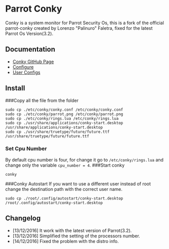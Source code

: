 # Parrot Conky
Conky is a system monitor for Parrot Security Os, this is a fork of the official parrot-conky created by Lorenzo "Palinuro" Faletra, fixed for the latest Parrot Os Version(3.2).

## Documentation
* [Conky GitHub Page](https://github.com/brndnmtthws/conky)
* [Configure](https://github.com/brndnmtthws/conky/wiki/Configuration-Settings)
* [User Configs](https://github.com/brndnmtthws/conky/wiki/User-Configs)

## Install
###Copy all the file from the folder
```
sudo cp ./etc/conky/conky.conf /etc/conky/conky.conf
sudo cp ./etc/conky/parrot.png /etc/conky/parrot.png
sudo cp ./etc/conky/rings.lua /etc/conky/rings.lua
sudo cp ./usr/share/applications/conky-start.desktop /usr/share/applications/conky-start.desktop
sudo cp ./usr/share/truetype/future/future.ttf /usr/share/truetype/future/future.ttf
```
### Set Cpu Number
By default cpu number is four, for change it go to `/etc/conky/rings.lua` and change only the variable `cpu_number = 4`.
###Start conky
```
conky
```
###Conky Autostart
If you want to use a different user instead of root change the destination path with the correct user name.
```
sudo cp ./root/.config/autostart/conky-start.desktop /root/.config/autostart/conky-start.desktop
```

## Changelog
* [13/12/2016] It work with the latest version of Parrot(3.2).
* [13/12/2016] Simplified the setting of the processors number.
* [14/12/2016] Fixed the problem with the distro info.
